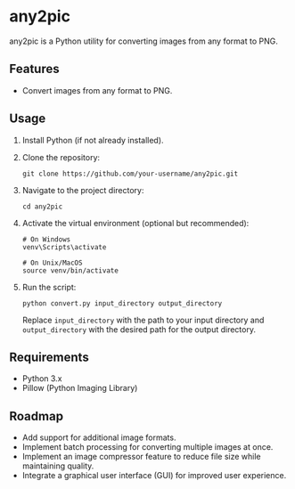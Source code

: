 # any2pic

any2pic is a Python utility for converting images from any format to PNG.

## Features

- Convert images from any format to PNG.

## Usage

1. Install Python (if not already installed).
2. Clone the repository:

    ```
    git clone https://github.com/your-username/any2pic.git
    ```

3. Navigate to the project directory:

    ```
    cd any2pic
    ```

4. Activate the virtual environment (optional but recommended):

    ```
    # On Windows
    venv\Scripts\activate

    # On Unix/MacOS
    source venv/bin/activate
    ```

5. Run the script:

    ```
    python convert.py input_directory output_directory
    ```

   Replace `input_directory` with the path to your input directory and `output_directory` with the desired path for the output directory.

## Requirements

- Python 3.x
- Pillow (Python Imaging Library)

## Roadmap

- Add support for additional image formats.
- Implement batch processing for converting multiple images at once.
- Implement an image compressor feature to reduce file size while maintaining quality.
- Integrate a graphical user interface (GUI) for improved user experience.
